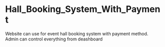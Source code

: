 # Hall_Booking_System_With_Payment
 
Website can use for event hall booking system with payment method.
Admin can control everything from deashboard
